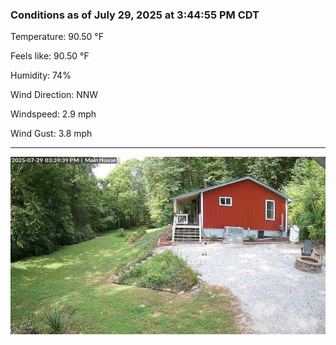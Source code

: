 ### Conditions as of July 29, 2025 at 3:44:55 PM CDT 

Temperature: 90.50 &deg;F

Feels like: 90.50 &deg;F

Humidity: 74%

Wind Direction: NNW

Windspeed: 2.9 mph

Wind Gust: 3.8 mph

---

<img src="./images/latest.jpeg"/>

